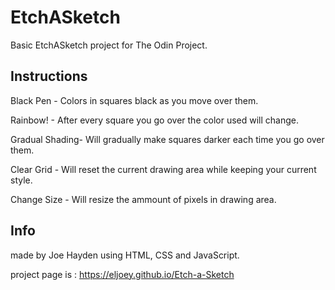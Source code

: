 # EtchASketch

Basic EtchASketch project for The Odin Project.

## Instructions

Black Pen - Colors in squares black as you move over them.

Rainbow! - After every square you go over the color used will change.

Gradual Shading- Will gradually make squares darker each time you go over them.

Clear Grid - Will reset the current drawing area while keeping your current style.

Change Size - Will resize the ammount of pixels in drawing area.

## Info

made by Joe Hayden using HTML, CSS and JavaScript.

project page is : <https://eljoey.github.io/Etch-a-Sketch>

